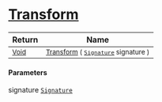 # [Transform](./CentroidExtraction-100663556.md)



| Return | Name | 
| --- | --- | 
| <sub>[Void](https://docs.microsoft.com/en-us/dotnet/api/System.Void)</sub>| <sub>[Transform](./CentroidExtraction-100663556.md) ( [`Signature`](./../../Signature.md) signature )</sub>| <br>


#### Parameters
 signature  [`Signature`](./../../Signature.md)